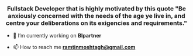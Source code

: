
<h3 align="center">Fullstack Developer that is highly motivated by this quote "Be anxiously concerned with the needs of the age ye live in, and centre your deliberations on its exigencies and requirements."</h3>

- 🔭 I’m currently working on **BIpartner**

- 📫 How to reach me **ramtinmoshtagh@gmail.com**
